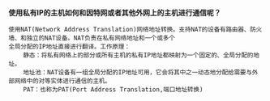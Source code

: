 **使用私有IP的主机如何和因特网或者其他外网上的主机进行通信呢？**  

    使用NAT(Network Address Translation)网络地址转换。支持NAT的设备有路由器、防火墙、和独立的NAT设备。NAT负责在私有网络地址和一个或多个
    全局分配的IP地址直接进行翻译。工作原理：
        静态：将私有网络上的部分或所有主机的私有IP地址都映射为一个固定的、全局分配的地址。
        地址池：NAT设备有一组全局分配的IP地址可用，它会将其中之一动态地分配给需要与外部网络中的对等实体进行通信的主机。
        PAT：也称为PAT(Port Address Translation,端口地址转换)